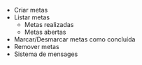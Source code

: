 - Criar metas
- Listar metas
  - Metas realizadas
  - Metas abertas
- Marcar/Desmarcar metas como concluída
- Remover metas
- Sistema de mensages
